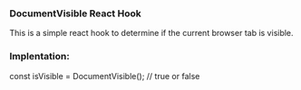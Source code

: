 <h3>DocumentVisible React Hook</h3>
This is a simple react hook to determine if the current browser tab is visible.

<h3>Implentation:</h3> 

const isVisible = DocumentVisible();  // true or false

